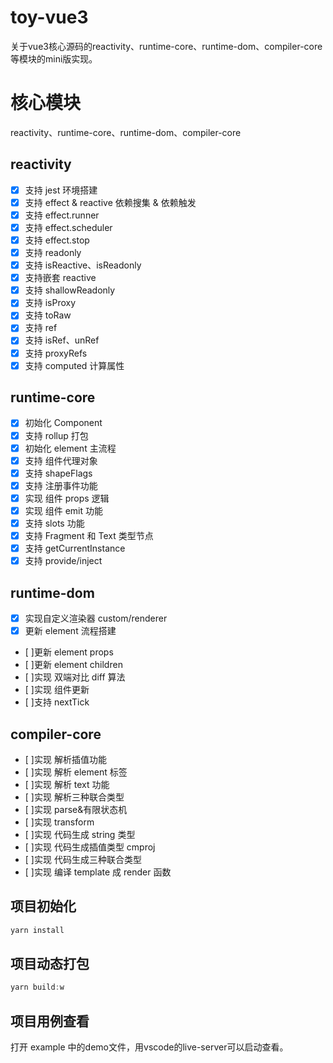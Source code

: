 # toy-vue3
关于vue3核心源码的reactivity、runtime-core、runtime-dom、compiler-core等模块的mini版实现。

# 核心模块
  reactivity、runtime-core、runtime-dom、compiler-core
## reactivity

- [x] 支持 jest 环境搭建
- [x] 支持 effect & reactive 依赖搜集 & 依赖触发
- [x] 支持 effect.runner
- [x] 支持 effect.scheduler
- [x] 支持 effect.stop
- [x] 支持 readonly
- [x] 支持 isReactive、isReadonly
- [x] 支持嵌套 reactive
- [x] 支持 shallowReadonly
- [x] 支持 isProxy
- [x] 支持 toRaw
- [x] 支持 ref
- [x] 支持 isRef、unRef
- [x] 支持 proxyRefs
- [x] 支持 computed 计算属性

## runtime-core

- [x] 初始化 Component
- [x] 支持 rollup 打包
- [x] 初始化 element 主流程
- [x] 支持 组件代理对象
- [x] 支持 shapeFlags
- [x] 支持 注册事件功能
- [x] 实现 组件 props 逻辑
- [x] 实现 组件 emit 功能
- [x] 支持 slots 功能
- [x] 支持 Fragment 和 Text 类型节点
- [x] 支持 getCurrentInstance
- [x] 支持 provide/inject

## runtime-dom

- [x] 实现自定义渲染器 custom/renderer
- [x] 更新 element 流程搭建
- [ ]更新 element props
- [ ]更新 element children
- [ ]实现 双端对比 diff 算法
- [ ]实现 组件更新
- [ ]支持 nextTick

## compiler-core

- [ ]实现 解析插值功能
- [ ]实现 解析 element 标签
- [ ]实现 解析 text 功能
- [ ]实现 解析三种联合类型
- [ ]实现 parse&有限状态机
- [ ]实现 transform
- [ ]实现 代码生成 string 类型
- [ ]实现 代码生成插值类型 cmproj
- [ ]实现 代码生成三种联合类型
- [ ]实现 编译 template 成 render 函数

## 项目初始化

```javascript
yarn install
```

## 项目动态打包
```javascript
yarn build:w
```

## 项目用例查看

打开 example 中的demo文件，用vscode的live-server可以启动查看。